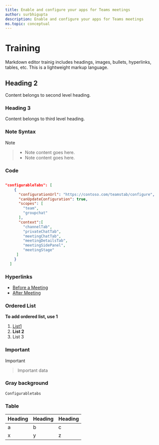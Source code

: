 ```yaml
---
title: Enable and configure your apps for Teams meetings
author: surbhigupta
description: Enable and configure your apps for Teams meetings 
ms.topic: conceptual
---
```


# Training

Markdown editor trainig includes headings, images, bullets, hyperlinks, tables, etc.
This is a lightweight markup language.

## Heading 2

Content belongs to second level heading.

### Heading 3

Content belongs to third level heading.

### Note Syntax

> [!NOTE]

> * Note content goes here.
> * Note content goes here.

### Code

```json

"configurableTabs": [
    {
      "configurationUrl": "https://contoso.com/teamstab/configure",
      "canUpdateConfiguration": true,
      "scopes": [
        "team",
        "groupchat"
      ],
      "context":[
        "channelTab",
        "privateChatTab",
        "meetingChatTab",
        "meetingDetailsTab",
        "meetingSidePanel",
        "meetingStage"
     ]
    }
  ]
  ```

  ### Hyperlinks
  * [Before a Meeting](#before-a-meeting)
  * [After Meeting](after-a-meeting)

  ### Ordered List
  **To add ordered list, use 1**

  1. [List1](#before-a-meeting)
  1. **List 2**
  1. List 3

  ### Important

  > [!IMPORTANT]

  > Important data

  ### Gray background

  `Configurabletabs`


  ### Table

  | Heading | Heading | Heading |
  |----------|-----------|-----------|
  |a | b| c|
  |x | y| z|




